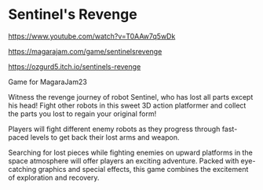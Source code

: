 # Sentinel's Revenge

https://www.youtube.com/watch?v=T0AAw7q5wDk

https://magarajam.com/game/sentinelsrevenge

https://ozgurd5.itch.io/sentinels-revenge
 
Game for MagaraJam23

Witness the revenge journey of robot Sentinel, who has lost all parts except his head! Fight other robots in this sweet 3D action platformer and collect the parts you lost to regain your original form!
 
Players will fight different enemy robots as they progress through fast-paced levels to get back their lost arms and weapon.

Searching for lost pieces while fighting enemies on upward platforms in the space atmosphere will offer players an exciting adventure. Packed with eye-catching graphics and special effects, this game combines the excitement of exploration and recovery.
